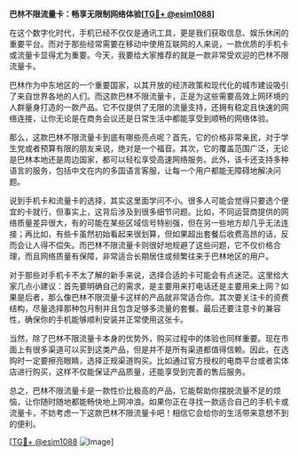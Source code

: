 **巴林不限流量卡：畅享无限制网络体验[[TG💪+ @esim1088](https://t.me/s/esim1088)]**

在这个数字化时代，手机已经不仅仅是通讯工具，更是我们获取信息、娱乐休闲的重要平台。而对于那些经常需要在移动中使用互联网的人来说，一款优质的手机卡或流量卡显得尤为重要。今天，我要给大家推荐的就是一款非常受欢迎的巴林不限流量卡。

巴林作为中东地区的一个重要国家，以其开放的经济政策和现代化的城市建设吸引了来自世界各地的人们。而这款巴林不限流量卡，正是为这些需要高效上网环境的人群量身打造的一款产品。它不仅提供了无限的流量支持，还拥有稳定且快速的网络连接，让你无论是在商务会议还是日常生活中都能享受到顺畅的网络体验。

那么，这款巴林不限流量卡到底有哪些亮点呢？首先，它的价格非常亲民，对于学生党或者预算有限的朋友来说，绝对是一个福音。其次，它的覆盖范围广泛，无论是巴林本地还是周边国家，都可以轻松享受高速网络服务。此外，该卡还支持多种语言的服务，包括中文在内的多国语言客服，让每一个用户都能无障碍地解决问题。

说到手机卡和流量卡的选择，其实这里面学问不小。很多人可能会觉得只要选个便宜的卡就行，但事实上，这背后涉及到很多细节问题。比如，不同运营商提供的网络质量差异很大，有的可能在某些区域信号特别强，但在另一些地方却几乎无法连接；再比如，有些卡虽然初始看起来很划算，但如果超出套餐后收费高昂的话，反而会让人得不偿失。而巴林不限流量卡则很好地规避了这些问题，它不仅价格合理，而且网络质量有保障，非常适合长期居住或频繁往来于巴林地区的用户。

对于那些对手机卡不太了解的新手来说，选择合适的卡可能会有点迷茫。这里给大家几点小建议：首先要明确自己的需求，是主要用来打电话还是主要用来上网？如果是后者，那么像巴林不限流量卡这样的产品就非常适合你。其次要关注卡的资费结构，尽量选择那种包月制并且包含足够多流量的套餐。最后还要注意卡的兼容性，确保你的手机能够顺利安装并正常使用这张卡。

当然，除了巴林不限流量卡本身的优势外，购买过程中的体验也同样重要。现在市面上有很多渠道可以买到这类产品，但是并不是所有渠道都值得信赖。因此，在选购时一定要擦亮眼睛，选择正规渠道购买。比如通过官方授权的电商平台或者实体店进行购买，这样不仅能保证产品质量，还能享受到完善的售后服务。

总之，巴林不限流量卡是一款性价比极高的产品，它能帮助你摆脱流量不足的烦恼，让你随时随地都能畅快地上网冲浪。如果你正在寻找一款适合自己的手机卡或流量卡，不妨考虑一下这款巴林不限流量卡吧！相信它会给你的生活带来意想不到的便利。

[[TG💪+ @esim1088](https://t.me/s/esim1088) ![Image](https://i.postimg.cc/4NQfJmqS/Snipaste-2025-05-13-00-14-12.png)]